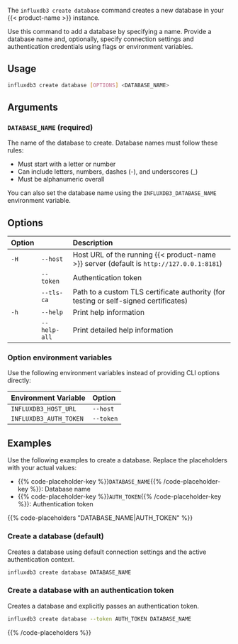 The `influxdb3 create database` command creates a new database in your {{< product-name >}} instance.

Use this command to add a database by specifying a name. Provide a database name and, optionally, specify connection settings and authentication credentials using flags or environment variables.

## Usage

<!--pytest.mark.skip-->

```bash
influxdb3 create database [OPTIONS] <DATABASE_NAME>
```

## Arguments


### `DATABASE_NAME` (required)

The name of the database to create. Database names must follow these rules:

- Must start with a letter or number
- Can include letters, numbers, dashes (-), and underscores (_)
- Must be alphanumeric overall
  
You can also set the database name using the `INFLUXDB3_DATABASE_NAME` environment variable.

## Options

| Option |              | Description                                                                              |
| :----- | :----------- | :--------------------------------------------------------------------------------------- |
| `-H`   | `--host`     | Host URL of the running {{< product-name >}} server (default is `http://127.0.0.1:8181`) |
|        | `--token`    | Authentication token                                                                     |
|        | `--tls-ca`   | Path to a custom TLS certificate authority (for testing or self-signed certificates)     |
| `-h`   | `--help`     | Print help information                                                                   |
|        | `--help-all` | Print detailed help information                                                          |

### Option environment variables

Use the following environment variables instead of providing CLI options directly:

| Environment Variable      | Option       |
| :------------------------ | :----------- |
| `INFLUXDB3_HOST_URL`      | `--host`     |
| `INFLUXDB3_AUTH_TOKEN`    | `--token`    |

## Examples

Use the following examples to create a database. Replace the placeholders with your actual values:

- {{% code-placeholder-key %}}`DATABASE_NAME`{{% /code-placeholder-key %}}:
  Database name
- {{% code-placeholder-key %}}`AUTH_TOKEN`{{% /code-placeholder-key %}}: 
  Authentication token

{{% code-placeholders "DATABASE_NAME|AUTH_TOKEN" %}}

### Create a database (default)

Creates a database using default connection settings and the active authentication context.

<!--pytest.mark.skip-->

```bash
influxdb3 create database DATABASE_NAME
```

### Create a database with an authentication token

Creates a database and explicitly passes an authentication token.

<!--pytest.mark.skip-->

```bash
influxdb3 create database --token AUTH_TOKEN DATABASE_NAME
```

{{% /code-placeholders %}}
